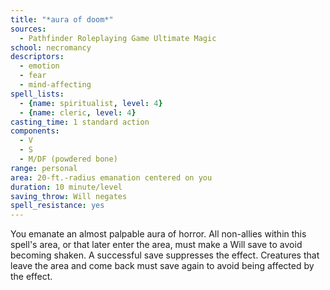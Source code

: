 ```yaml
---
title: "*aura of doom*"
sources:
  - Pathfinder Roleplaying Game Ultimate Magic
school: necromancy
descriptors:
  - emotion
  - fear
  - mind-affecting
spell_lists:
  - {name: spiritualist, level: 4}
  - {name: cleric, level: 4}
casting_time: 1 standard action
components:
  - V
  - S
  - M/DF (powdered bone)
range: personal
area: 20-ft.-radius emanation centered on you
duration: 10 minute/level
saving_throw: Will negates
spell_resistance: yes
---
```


You emanate an almost palpable aura of horror. All non-allies within this spell's area, or that later enter the area, must make a Will save to avoid becoming shaken. A successful save suppresses the effect. Creatures that leave the area and come back must save again to avoid being affected by the effect.

